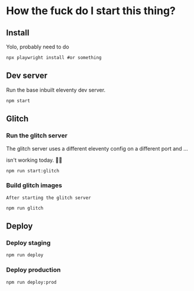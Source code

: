 # How the fuck do I start this thing?

## Install

Yolo, probably need to do

```
npx playwright install #or something
```

## Dev server

Run the base inbuilt eleventy dev server.

```
npm start
```

## Glitch

### Run the glitch server

The glitch server uses a different eleventy config on a different port and ...

isn't working today. 🤠🫠

```
npm run start:glitch
```

### Build glitch images

	After starting the glitch server

```
npm run glitch
```

## Deploy

### Deploy staging

```
npm run deploy
```

### Deploy production

```
npm run deploy:prod
```
